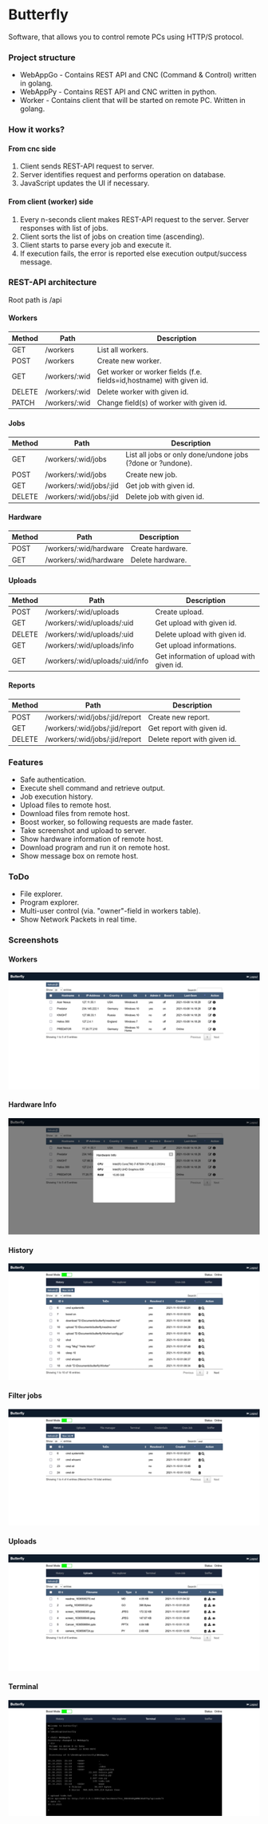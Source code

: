 # Butterfly

Software, that allows you  to control remote PCs using HTTP/S protocol.

### Project structure

-   WebAppGo - Contains REST API and CNC (Command & Control) written in golang.
-   WebAppPy - Contains REST API and CNC  written in python.
-   Worker - Contains client that will be started on remote PC. Written in golang.

### How it works?

#### From cnc side

1.  Client sends REST-API request to server.
2.  Server identifies request and performs operation on database.
3.  JavaScript updates the UI if necessary.

#### From client (worker) side

1.  Every n-seconds client makes REST-API request to the server. Server responses with list of jobs.
2.  Client sorts the list of jobs on creation time (ascending).
3.  Client starts to parse every job and execute it.
4. If execution fails, the error is reported else execution output/success message.

### REST-API architecture

Root path is /api

#### Workers

| Method | Path          | Description                                                          |
| ------ | ------------- | -------------------------------------------------------------------- |
| GET    | /workers      | List all workers.                                                    |
| POST   | /workers      | Create new worker.                                                   |
| GET    | /workers/:wid | Get worker or worker fields (f.e. fields=id,hostname) with given id. |
| DELETE | /workers/:wid | Delete worker with given id.                                         |
| PATCH  | /workers/:wid | Change field(s) of worker with given id.                             |

#### Jobs

| Method | Path                    | Description                                                |
| ------ | ----------------------- | ---------------------------------------------------------- |
| GET    | /workers/:wid/jobs      | List all jobs or only done/undone jobs (?done or ?undone). |
| POST   | /workers/:wid/jobs      | Create new job.                                            |
| GET    | /workers/:wid/jobs/:jid | Get job with given id.                                     |
| DELETE | /workers/:wid/jobs/:jid | Delete job with given id.                                  |

#### Hardware

| Method | Path                   | Description      |
| ------ | ---------------------- | ---------------- |
| POST   | /workers/:wid/hardware | Create hardware. |
| GET    | /workers/:wid/hardware | Delete hardware. |

#### Uploads

| Method | Path                                                                        | Description                  |
| ------ | --------------------------------------------------------------------------- | ---------------------------- |
| POST   | /workers/:wid/uploads                                                       | Create upload.               |
| GET    | /workers/:wid/uploads/:uid                                                  | Get upload with given id.    |
| DELETE | /workers/:wid/uploads/:uid                                                  | Delete upload with given id. |
| GET    | /workers/:wid/uploads/info                                                  | Get upload informations.     |
| GET    | /workers/:wid/uploads/:uid/info | Get information of upload with given id.       |

#### Reports

| Method | Path                           | Description                  |
| ------ | ------------------------------ | ---------------------------- |
| POST   | /workers/:wid/jobs/:jid/report | Create new report.           |
| GET    | /workers/:wid/jobs/:jid/report | Get report with given id.    |
| DELETE | /workers/:wid/jobs/:jid/report | Delete report with given id. |

### Features

-   Safe authentication.
-   Execute shell command and retrieve output.
-   Job execution history.
-   Upload files to remote host.
-   Download files from remote host.
-   Boost worker, so following requests are made faster.
-   Take screenshot and upload to server.
-   Show hardware information of remote host.
-   Download program and run it on remote host.
-   Show message box on remote host.

### ToDo
-   File explorer.
-   Program explorer.
-   Multi-user control (via. "owner"-field in workers table).
-   Show Network Packets in real time.

### Screenshots

#### Workers

![alt text](./screenshots/workers.png)

#### Hardware Info
![alt text](./screenshots/hardware_info.png)
#### History
![alt text](./screenshots/history.png)
#### Filter jobs
![alt text](./screenshots/filter.png)
#### Uploads
![alt text](./screenshots/uploads.png)
#### Terminal
![alt text](./screenshots/terminal.png)
